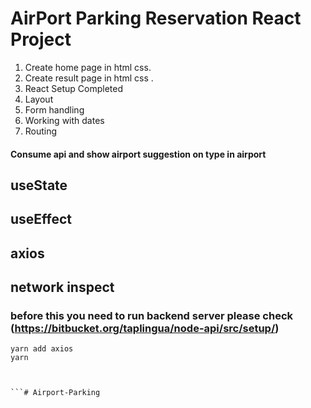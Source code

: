 # AirPort Parking Reservation React Project
1. Create home page in html css.
2. Create result page in html css .
3. React Setup Completed
4. Layout
5. Form handling
6. Working with dates
7. Routing

#### Consume api and show airport suggestion on type in airport
## useState
## useEffect
## axios
## network inspect

### before this you need to run backend server please check (https://bitbucket.org/taplingua/node-api/src/setup/)

```
yarn add axios
yarn



```#   A i r p o r t - P a r k i n g  
 